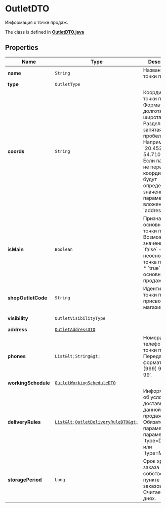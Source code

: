 

# OutletDTO

Информация о точке продаж.

The class is defined in **[OutletDTO.java](../../src/main/java/org/openapitools/model/OutletDTO.java)**

## Properties

Name | Type | Description | Notes
------------ | ------------- | ------------- | -------------
**name** | `String` | Название точки продаж.  | 
**type** | `OutletType` |  | 
**coords** | `String` | Координаты точки продаж.  Формат: долгота, широта. Разделители: запятая и / или пробел. Например, &#x60;20.4522144, 54.7104264&#x60;.  Если параметр не передан, координаты будут определены по значениям параметров, вложенных в &#x60;address&#x60;.  |  [optional property]
**isMain** | `Boolean` | Признак основной точки продаж.  Возможные значения:  * &#x60;false&#x60; — неосновная точка продаж. * &#x60;true&#x60; — основная точка продаж.  |  [optional property]
**shopOutletCode** | `String` | Идентификатор точки продаж, присвоенный магазином. |  [optional property]
**visibility** | `OutletVisibilityType` |  |  [optional property]
**address** | [`OutletAddressDTO`](OutletAddressDTO.md) |  | 
**phones** | `List&lt;String&gt;` | Номера телефонов точки продаж. Передавайте в формате: &#x60;+7 (999) 999-99-99&#x60;.  | 
**workingSchedule** | [`OutletWorkingScheduleDTO`](OutletWorkingScheduleDTO.md) |  | 
**deliveryRules** | [`List&lt;OutletDeliveryRuleDTO&gt;`](OutletDeliveryRuleDTO.md) | Информация об условиях доставки для данной точки продаж.  Обязательный параметр, если параметр &#x60;type&#x3D;DEPOT&#x60; или &#x60;type&#x3D;MIXED&#x60;.  |  [optional property]
**storagePeriod** | `Long` | Срок хранения заказа в собственном пункте выдачи заказов. Считается в днях. |  [optional property]













